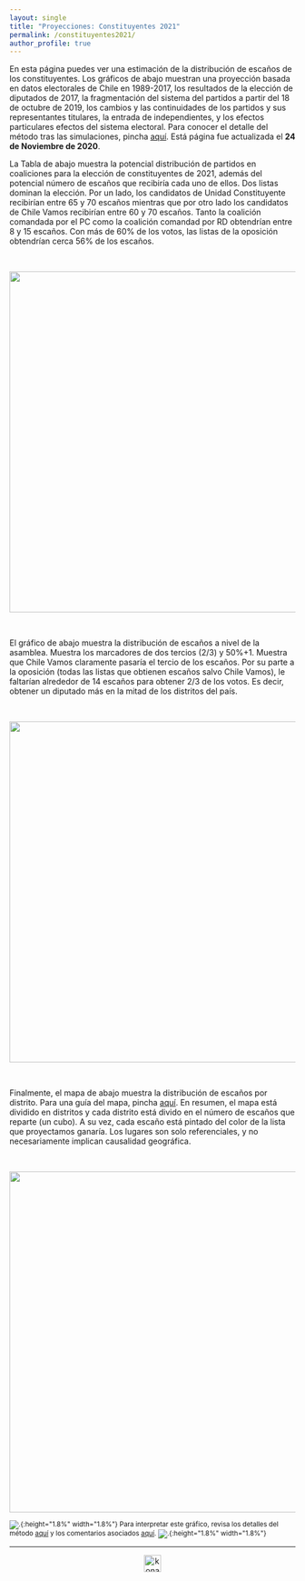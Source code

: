 ```yaml
---
layout: single
title: "Proyecciones: Constituyentes 2021"
permalink: /constituyentes2021/
author_profile: true
---
```


En esta página puedes ver una estimación de la distribución de escaños de los constituyentes. Los gráficos de abajo muestran una proyección basada en datos electorales de Chile en 1989-2017, los resultados de la elección de diputados de 2017, la fragmentación del sistema del partidos a partir del 18 de octubre de 2019, los cambios y las continuidades de los partidos y sus representantes titulares, la entrada de independientes, y los efectos particulares efectos del sistema electoral. Para conocer el detalle del método tras las simulaciones, pincha [aquí](https://tresquintos.cl/sx/). Está página fue actualizada el **24 de Noviembre de 2020**.

La Tabla de abajo muestra la potencial distribución de partidos en coaliciones para la elección de constituyentes de 2021, además del potencial número de escaños que recibiría cada uno de ellos. Dos listas dominan la elección. Por un lado, los candidatos de Unidad Constituyente recibirían entre 65 y 70 escaños mientras que por otro lado los candidatos de Chile Vamos recibirían entre 60 y 70 escaños. Tanto la coalición comandada por el PC como la coalición comandad por RD obtendrían entre 8 y 15 escaños. Con más de 60% de los votos, las listas de la oposición obtendrían cerca 56% de los escaños.

&nbsp;  

<div align="center">
<img width="600" src="https://tresquintos.cl/images/constituyente2021/resultados.png" >
</div>

&nbsp;  

El gráfico de abajo muestra la distribución de escaños a nivel de la asamblea. Muestra los marcadores de dos tercios (2/3) y 50%+1. Muestra que Chile Vamos claramente pasaría el tercio de los escaños. Por su parte a la oposición (todas las listas que obtienen escaños salvo Chile Vamos), le faltarían alrededor de 14 escaños para obtener 2/3 de los votos. Es decir, obtener un diputado más en la mitad de los distritos del país.

&nbsp;  

<div align="center">
<img width="600" src="https://tresquintos.cl/images/constituyente2021/mapa_congreso.png" >
</div>

&nbsp;  

Finalmente, el mapa de abajo muestra la distribución de escaños por distrito. Para una guía del mapa, pincha [aquí](https://tresquintos.cl/guia/). En resumen, el mapa está dividido en distritos y cada distrito está divido en el número de escaños que reparte (un cubo). A su vez, cada escaño está pintado del color de la lista que proyectamos ganaría. Los lugares son solo referenciales, y no necesariamente implican causalidad geográfica.

&nbsp;  

<div align="center">
<img width="600" src="https://tresquintos.cl/images/constituyente2021/mapa_chile.png" >
</div>

<sub>![.](/images/danger.png){:height="1.8%" width="1.8%"} Para interpretar este gráfico, revisa los detalles del método [aquí](https://tresquintos.cl/sx/) y los comentarios asociados [aquí](https://tresquintos.cl/posts/2020/03/caveat/). ![.](/images/danger.png){:height="1.8%" width="1.8%"} </sub>

---

<!-- NES -->
<style>
.aligncenter {
    text-align: center;
}
</style>
<p class="aligncenter">
    <img src="/images/nes.png" width="30" height="30" alt="konami" />
</p>
<script src="/js/topsecret.js"></script>


<!-- Favicon -->
<link rel="apple-touch-icon" sizes="180x180" href="/apple-touch-icon.png">
<link rel="icon" type="image/png" sizes="32x32" href="/favicon-32x32.png">
<link rel="icon" type="image/png" sizes="16x16" href="/favicon-16x16.png">
<link rel="manifest" href="/site.webmanifest">
<link rel="mask-icon" href="/safari-pinned-tab.svg" color="#5bbad5">
<meta name="msapplication-TileColor" content="#b91d47">
<meta name="theme-color" content="#ffffff">
